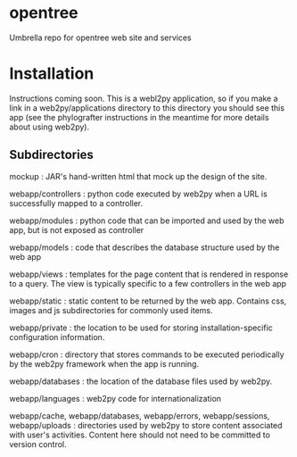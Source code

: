 opentree
========

Umbrella repo for opentree web site and services

Installation
============
Instructions coming soon. This is a webl2py application, so if you make
a link in a web2py/applications directory to this directory you should
see this app (see the phylografter instructions in the meantime for
more details about using web2py).

Subdirectories
--------------

mockup
: JAR's hand-written html that mock up the design of the site.

webapp/controllers
: python code executed by web2py when a URL is successfully mapped to a controller.

webapp/modules
: python code that can be imported and used by the web app, but is not exposed as controller

webapp/models
: code that describes the database structure used by the web app

webapp/views
: templates for the page content that is rendered in response to a query. The view is typically specific to a few controllers in the web app

webapp/static
: static content to be returned by the web app. Contains css, images and js subdirectories for commonly used items.

webapp/private
: the location to be used for storing installation-specific configuration information.

webapp/cron
: directory that stores commands to be executed periodically by the web2py framework when the app is running.

webapp/databases
: the location of the database files used by web2py.

webapp/languages
: web2py code for internationalization


webapp/cache, webapp/databases, webapp/errors, webapp/sessions, webapp/uploads
: directories used by web2py to store content associated with user's activities. Content here should not need to be committed to version control.
